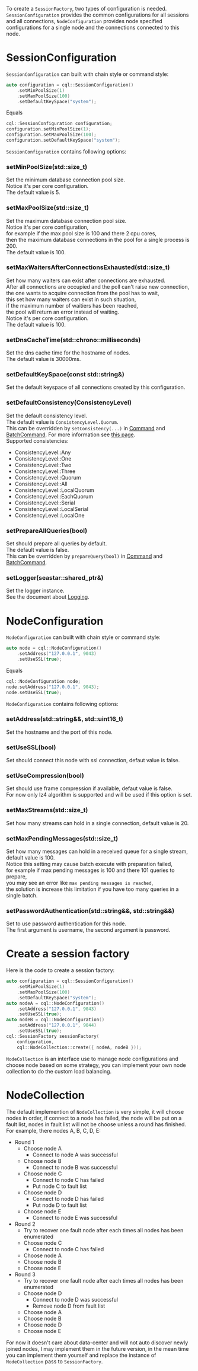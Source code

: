 To create a `SessionFactory`, two types of configuration is needed. `SessionConfiguration` provides the common configurations for all sessions and all connections, `NodeConfiguration` provides node specified configurations for a single node and the connections connected to this node.

# SessionConfiguration

`SessionConfiguration` can built with chain style or command style:

``` c++
auto configuration = cql::SessionConfiguration()
	.setMinPoolSize(1)
	.setMaxPoolSize(100)
	.setDefaultKeySpace("system");
```

Equals

``` c++
cql::SessionConfiguration configuration;
configuration.setMinPoolSize(1);
configuration.setMaxPoolSize(100);
configuration.setDefaultKeySpace("system");
```

`SessionConfiguration` contains following options:

### setMinPoolSize(std::size_t)

Set the minimum database connection pool size.<br/>
Notice it's per core configuration.<br/>
The default value is 5.<br/>

### setMaxPoolSize(std::size_t)

Set the maximum database connection pool size.<br/>
Notice it's per core configuration,<br/>
for example if the max pool size is 100 and there 2 cpu cores,<br/>
then the maximum database connections in the pool for a single process is 200.<br/>
The default value is 100.<br/>

### setMaxWaitersAfterConnectionsExhausted(std::size_t)

Set how many waiters can exist after connections are exhausted.<br/>
After all connections are occupied and the poll can't raise new connection,<br/>
the one wants to acquire connection from the pool has to wait,<br/>
this set how many waiters can exist in such situation,<br/>
if the maximum number of waitiers has been reached,<br/>
the pool will return an error instead of waiting.<br/>
Notice it's per core configuration.<br/>
The default value is 100.<br/>

### setDnsCacheTime(std::chrono::milliseconds)

Set the dns cache time for the hostname of nodes.<br/>
The default value is 30000ms.<br/>

### setDefaultKeySpace(const std::string&)

Set the default keyspace of all connections created by this configuration.<br/>

### setDefaultConsistency(ConsistencyLevel)

Set the default consistency level.<br/>
The default value is `ConsistencyLevel.Quorum`.<br/>
This can be overridden by `setConsistency(...)` in [Command](./Query.md#setconsistencyconsistencylevel) and [BatchCommand](./BatchExecute.md#setconsistencyconsistencylevel).
For more information see [this page](https://docs.datastax.com/en/cassandra/2.1/cassandra/dml/dml_config_consistency_c.html).<br/>
Supported consistencies:<br/>

- ConsistencyLevel::Any
- ConsistencyLevel::One
- ConsistencyLevel::Two
- ConsistencyLevel::Three
- ConsistencyLevel::Quorum
- ConsistencyLevel::All
- ConsistencyLevel::LocalQuorum
- ConsistencyLevel::EachQuorum
- ConsistencyLevel::Serial
- ConsistencyLevel::LocalSerial
- ConsistencyLevel::LocalOne

### setPrepareAllQueries(bool)

Set should prepare all queries by default.<br/>
The default value is false.<br/>
This can be overridden by `prepareQuery(bool)` in [Command](./Query.md#preparequerybool) and [BatchCommand](./BatchExecute.md#preparequerybool).

### setLogger(seastar::shared_ptr<Logger>&)

Set the logger instance.<br/>
See the document about [Logging](./Logging.md).

# NodeConfiguration

`NodeConfiguration` can built with chain style or command style:

``` c++
auto node = cql::NodeConfiguration()
	.setAddress("127.0.0.1", 9043)
	.setUseSSL(true);
```

Equals

``` c++
cql::NodeConfiguration node;
node.setAddress("127.0.0.1", 9043);
node.setUseSSL(true);
```

`NodeConfiguration` contains following options:

### setAddress(std::string&&, std::uint16_t)

Set the hostname and the port of this node.<br/>

### setUseSSL(bool)

Set should connect this node with ssl connection, defaut value is false.<br/>

### setUseCompression(bool)

Set should use frame compression if available, defaut value is false.<br/>
For now only lz4 algorithm is supported and will be used if this option is set.

### setMaxStreams(std::size_t)

Set how many streams can hold in a single connection, default value is 20.<br/>

### setMaxPendingMessages(std::size_t)

Set how many messages can hold in a received queue for a single stream, default value is 100.<br/>
Notice this setting may cause batch execute with preparation failed,<br/>
for example if max pending messages is 100 and there 101 queries to prepare,<br/>
you may see an error like `max pending messages is reached`,<br/>
the solution is increase this limitation if you have too many queries in a single batch.

### setPasswordAuthentication(std::string&&, std::string&&)

Set to use password authentication for this node.<br/>
The first argument is username, the second argument is password.

# Create a session factory

Here is the code to create a session factory:

``` c++
auto configuration = cql::SessionConfiguration()
	.setMinPoolSize(1)
	.setMaxPoolSize(100)
	.setDefaultKeySpace("system");
auto nodeA = cql::NodeConfiguration()
	.setAddress("127.0.0.1", 9043)
	.setUseSSL(true);
auto nodeB = cql::NodeConfiguration()
	.setAddress("127.0.0.1", 9044)
	.setUseSSL(true);
cql::SessionFactory sessionFactory(
	configuration,
	cql::NodeCollection::create({ nodeA, nodeB }));
```

`NodeCollection` is an interface use to manage node configurations and choose node based on some strategy, you can implement your own node collection to do the custom load balancing.

# NodeCollection

The default implemention of `NodeCollection` is very simple, it will choose nodes in order, if connect to a node has failed, the node will be put on a fault list, nodes in fault list will not be choose unless a round has finished.<br/>
For example, there nodes A, B, C, D, E:

- Round 1
	- Choose node A
		- Connect to node A was successful
	- Choose node B
		- Connect to node B was successful
	- Choose node C
		- Connect to node C has failed
		- Put node C to fault list
	- Choose node D
		- Connect to node D has failed
		- Put node D to fault list
	- Choose node E
		- Connect to node E was successful
- Round 2
	- Try to recover one fault node after each times all nodes has been enumerated
	- Choose node C
		- Connect to node C has failed
	- Choose node A
	- Choose node B
	- Choose node E
- Round 3
	- Try to recover one fault node after each times all nodes has been enumerated
	- Choose node D
		- Connect to node D was successful
		- Remove node D from fault list
	- Choose node A
	- Choose node B
	- Choose node D
	- Choose node E

For now it doesn't care about data-center and will not auto discover newly joined nodes, I may implement them in the future version, in the mean time you can implement them yourself and replace the instance of `NodeCollection` pass to `SessionFactory`.

